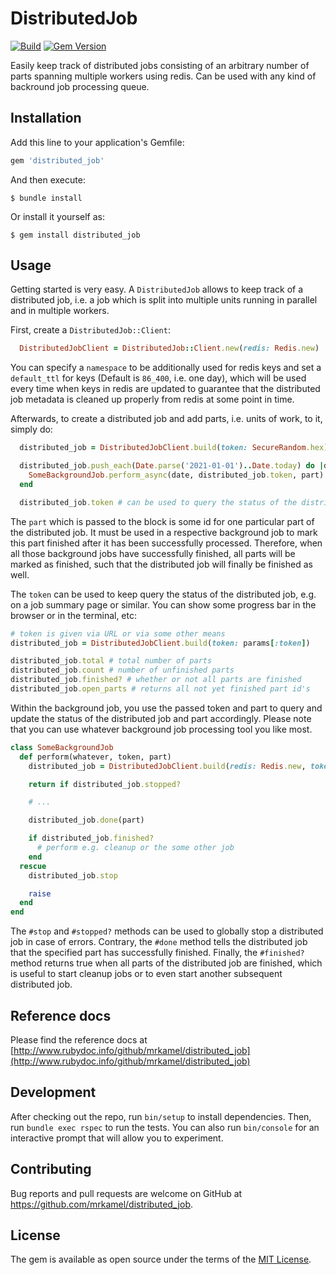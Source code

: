 # DistributedJob

[![Build](https://github.com/mrkamel/distributed_job/workflows/test/badge.svg)](https://github.com/mrkamel/distributed_job/actions?query=workflow%3Atest+branch%3Amaster)
[![Gem Version](https://badge.fury.io/rb/distributed_job.svg)](http://badge.fury.io/rb/distributed_job)

Easily keep track of distributed jobs consisting of an arbitrary number of
parts spanning multiple workers using redis. Can be used with any kind of
backround job processing queue.

## Installation

Add this line to your application's Gemfile:

```ruby
gem 'distributed_job'
```

And then execute:

    $ bundle install

Or install it yourself as:

    $ gem install distributed_job

## Usage

Getting started is very easy. A `DistributedJob` allows to keep track of a
distributed job, i.e. a job which is split into multiple units running in
parallel and in multiple workers.

First, create a `DistributedJob::Client`:

```ruby
  DistributedJobClient = DistributedJob::Client.new(redis: Redis.new)
```

You can specify a `namespace` to be additionally used for redis keys and set a
`default_ttl` for keys (Default is `86_400`, i.e. one day), which will be used
every time when keys in redis are updated to guarantee that the distributed
job metadata is cleaned up properly from redis at some point in time.

Afterwards, to create a distributed job and add parts, i.e. units of work, to
it, simply do:

```ruby
  distributed_job = DistributedJobClient.build(token: SecureRandom.hex)

  distributed_job.push_each(Date.parse('2021-01-01')..Date.today) do |date, part|
    SomeBackgroundJob.perform_async(date, distributed_job.token, part)
  end

  distributed_job.token # can be used to query the status of the distributed job
```

The `part` which is passed to the block is some id for one particular part of
the distributed job. It must be used in a respective background job to mark
this part finished after it has been successfully processed. Therefore, when
all those background jobs have successfully finished, all parts will be marked
as finished, such that the distributed job will finally be finished as well.

The `token` can be used to keep query the status of the distributed job, e.g.
on a job summary page or similar. You can show some progress bar in the browser
or in the terminal, etc:

```ruby
# token is given via URL or via some other means
distributed_job = DistributedJobClient.build(token: params[:token])

distributed_job.total # total number of parts
distributed_job.count # number of unfinished parts
distributed_job.finished? # whether or not all parts are finished
distributed_job.open_parts # returns all not yet finished part id's
```

Within the background job, you use the passed token and part to query and
update the status of the distributed job and part accordingly. Please note
that you can use whatever background job processing tool you like most.

```ruby
class SomeBackgroundJob
  def perform(whatever, token, part)
    distributed_job = DistributedJobClient.build(redis: Redis.new, token: token)

    return if distributed_job.stopped?

    # ...

    distributed_job.done(part)

    if distributed_job.finished?
      # perform e.g. cleanup or the some other job
    end
  rescue
    distributed_job.stop

    raise
  end
end
```

The `#stop` and `#stopped?` methods can be used to globally stop a distributed
job in case of errors. Contrary, the `#done` method tells the distributed job
that the specified part has successfully finished. Finally, the `#finished?`
method returns true when all parts of the distributed job are finished, which
is useful to start cleanup jobs or to even start another subsequent distributed
job.

## Reference docs

Please find the reference docs at
[http://www.rubydoc.info/github/mrkamel/distributed_job](http://www.rubydoc.info/github/mrkamel/distributed_job)

## Development

After checking out the repo, run `bin/setup` to install dependencies. Then, run
`bundle exec rspec` to run the tests. You can also run `bin/console` for an
interactive prompt that will allow you to experiment.

## Contributing

Bug reports and pull requests are welcome on GitHub at
https://github.com/mrkamel/distributed_job.

## License

The gem is available as open source under the terms of the [MIT
License](https://opensource.org/licenses/MIT).
